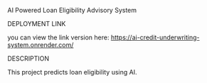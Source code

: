 AI Powered Loan Eligibility Advisory System


DEPLOYMENT LINK


you can view the link version here:
https://ai-credit-underwriting-system.onrender.com/


DESCRIPTION

This project predicts loan eligibility using AI.
